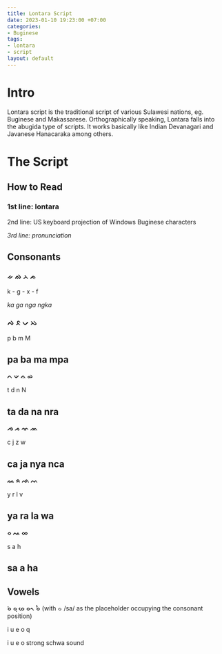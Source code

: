 ```yaml
---
title: Lontara Script
date: 2023-01-10 19:23:00 +07:00
categories:
- Buginese
tags:
- lontara
- script
layout: default
---
```


# Intro

Lontara script is the traditional script of various Sulawesi nations, eg. Buginese and Makassarese. Orthographically speaking, Lontara falls into the abugida type of scripts. It works basically like Indian Devanagari and Javanese Hanacaraka among others.

# The Script

## How to Read

### 1st line: lontara

2nd line: US keyboard projection of Windows Buginese characters

*3rd line: pronunciation*

## Consonants

### ᨀ  ᨁ  ᨂ   ᨃ

k - g - x - f

*ka ga nga ngka*

### ᨄ  ᨅ  ᨆ  ᨇ

p  b  m  M

## pa ba ma mpa

**ᨈ  ᨉ  ᨊ  ᨋ**

t  d  n  N

## ta da na nra

**ᨌ  ᨍ  ᨎ  ᨏ**

c  j  z   w

## ca ja nya nca

**ᨐ ᨑ  ᨒ ᨓ**

y  r  l  v

## ya ra la wa

**ᨔ  ᨕ ᨖ**

s  a h

## sa a ha

## Vowels

**ᨔᨗ ᨔᨘ ᨔᨙ ᨔᨚ  ᨔᨛ** (with ᨔ /sa/ as the placeholder occupying the consonant position)

i u e o  q

i u e o  strong schwa sound